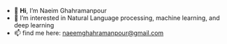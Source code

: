 - 👋 **Hi**, I’m Naeim Ghahramanpour
- 👀 I’m interested in Natural Language processing, machine learning, and deep learning
- 📫 find me here: naeemghahramanpour@gmail.com

<!---
[![Anurag's GitHub stats](https://github-readme-stats.vercel.app/api?username=gnamiro)](https://github.com/anuraghazra/github-readme-stats)

gnamiro/gnamiro is a ✨ special ✨ repository because its `README.md` (this file) appears on your GitHub profile.
You can click the Preview link to take a look at your changes.
--->
